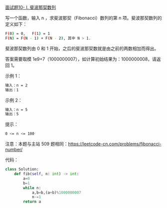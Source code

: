 [面试题10- I. 斐波那契数列](https://leetcode-cn.com/problems/fei-bo-na-qi-shu-lie-lcof/submissions/)

写一个函数，输入 n ，求斐波那契（Fibonacci）数列的第 n 项。斐波那契数列的定义如下：
```sh
F(0) = 0,   F(1) = 1
F(N) = F(N - 1) + F(N - 2), 其中 N > 1.
```
斐波那契数列由 0 和 1 开始，之后的斐波那契数就是由之前的两数相加而得出。

答案需要取模 1e9+7（1000000007），如计算初始结果为：1000000008，请返回 1。


示例 1：
```sh
输入：n = 2
输出：1
```

示例 2：
```sh
输入：n = 5
输出：5
```

提示：
```sh
0 <= n <= 100
```

注意：本题与主站 509 题相同：https://leetcode-cn.com/problems/fibonacci-number/

代码：
```python
class Solution:
    def fib(self, n: int) -> int:
        a=0
        b=1
        while n:
            a,b=b,(a+b)%1000000007
            n-=1
        return a
```
